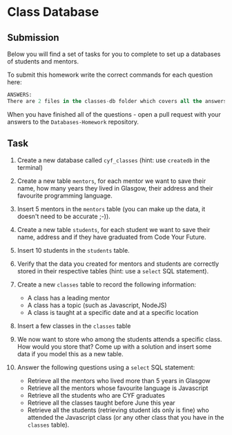 # Class Database

## Submission

Below you will find a set of tasks for you to complete to set up a databases of students and mentors.

To submit this homework write the correct commands for each question here:

```sql
ANSWERS:
There are 2 files in the classes-db folder which covers all the answers.

```

When you have finished all of the questions - open a pull request with your answers to the `Databases-Homework` repository.

## Task

1. Create a new database called `cyf_classes` (hint: use `createdb` in the terminal)
2. Create a new table `mentors`, for each mentor we want to save their name, how many years they lived in Glasgow, their address and their favourite programming language.
3. Insert 5 mentors in the `mentors` table (you can make up the data, it doesn't need to be accurate ;-)).
4. Create a new table `students`, for each student we want to save their name, address and if they have graduated from Code Your Future.
5. Insert 10 students in the `students` table.
6. Verify that the data you created for mentors and students are correctly stored in their respective tables (hint: use a `select` SQL statement).
7. Create a new `classes` table to record the following information:

   - A class has a leading mentor
   - A class has a topic (such as Javascript, NodeJS)
   - A class is taught at a specific date and at a specific location

8. Insert a few classes in the `classes` table
9. We now want to store who among the students attends a specific class. How would you store that? Come up with a solution and insert some data if you model this as a new table.
10. Answer the following questions using a `select` SQL statement:
    - Retrieve all the mentors who lived more than 5 years in Glasgow
    - Retrieve all the mentors whose favourite language is Javascript
    - Retrieve all the students who are CYF graduates
    - Retrieve all the classes taught before June this year
    - Retrieve all the students (retrieving student ids only is fine) who attended the Javascript class (or any other class that you have in the `classes` table).
